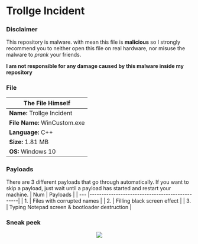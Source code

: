 # Trollge Incident
### Disclaimer
This repository is malware. with mean this file is **malicious** so I strongly recommend you to neither open this file on real hardware, nor misuse the malware to *prank* your friends.

**I am not responsible for any damage caused by this malware inside my repository**

### File
| The File Himself                |
| ------------------------------- |
| **Name:**      Trollge Incident |
| **File Name:** WinCustom.exe    |
| **Language:**  C++              |
| **Size:**      1.81 MB          |
| **OS:**        Windows 10       |

### Payloads
There are 3 different payloads that go through automatically. If you want to skip a payload, just wait until a payload has started and restart your machine.
| Num | Payloads                                       |
| --- |------------------------------------------------|
| 1.  | Files with corrupted names                     |
| 2.  | Filling black screen effect                    |
| 3.  | Typing Notepad screen & bootloader destruction |

### Sneak peek
<p align="center">
  <img src="https://cdn.discordapp.com/attachments/808620387390324746/992774610640703498/1.png">
</p>
